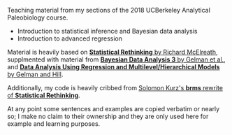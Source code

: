Teaching material from my sections of the 2018 UCBerkeley Analytical Paleobiology course.

- Introduction to statistical inference and Bayesian data analysis
- Introduction to advanced regression

Material is heavily based on [**Statistical Rethinking** by Richard McElreath](https://xcelab.net/rm/statistical-rethinking/), supplmented with material from [**Bayesian Data Analysis 3** by Gelman et al.](http://www.stat.columbia.edu/~gelman/book/), and [**Data Analysis Using Regression and Multilevel/Hierarchical Models** by Gelman and Hill](https://www.cambridge.org/core/books/data-analysis-using-regression-and-multilevelhierarchical-models/32A29531C7FD730C3A68951A17C9D983). 

Additionally, my code is heavily cribbed from [Solomon Kurz's **brms** rewrite of **Statistical Rethinking**](https://bookdown.org/connect/#/apps/1850/access).

At any point some sentences and examples are copied verbatim or nearly so; I make no claim to their ownership and they are only used here for example and learning purposes.
